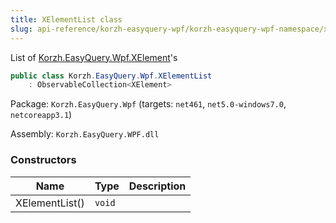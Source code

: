```yaml
---
title: XElementList class
slug: api-reference/korzh-easyquery-wpf/korzh-easyquery-wpf-namespace/xelementlist-class
---
```



List of [Korzh.EasyQuery.Wpf.XElement](/api-reference/korzh-easyquery-wpf/korzh-easyquery-wpf-namespace/xelement-class)'s
```csharp
public class Korzh.EasyQuery.Wpf.XElementList
    : ObservableCollection<XElement>

```
Package: `Korzh.EasyQuery.Wpf` (targets: `net461`, `net5.0-windows7.0`, `netcoreapp3.1`)

Assembly: `Korzh.EasyQuery.WPF.dll`

### Constructors

| Name | Type | Description | 
| --- | --- | --- | 
| XElementList() | `void` |  |